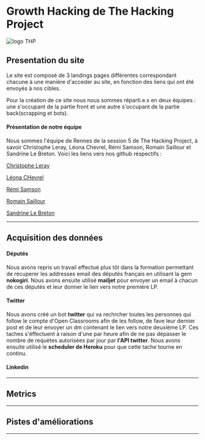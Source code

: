 # Growth Hacking de The Hacking Project
![logo THP](https://www.thehackingproject.org/assets/thp-logo-5f2f06c9444205a88123ca1de74646970e5a1dfb03698d02db33e5e62a60d6cd.png)

## Presentation du site

Le site est composé de 3 landings pages différentes correspondant chacune à une manière d'acceder au site, en fonction des liens qui ont été envoyés à nos cibles.

Pour la création de ce site nous nous sommes réparti.e.s en deux équipes : une s'occupant de la partie front et une autre s'occupant de la partie back(scrapping et bots).

#### Présentation de notre équipe

Nous sommes l'équipe de Rennes de la session 5 de The Hacking Project, à savoir Christophe Leray, Léona Chevrel, Rémi Samson, Romain Saillour et Sandrine Le Breton. Voici les liens vers nos github réspectifs :

[Christophe Leray](https://github.com/christopheleray)

[Léona CHevrel](https://github.com/RainbowQuartz)

[Rémi Samson](https://github.com/breizzh)

[Romain Saillour](https://github.com/RomainSai)

[Sandrine Le Breton](https://github.com/Ertemelle)
*****
## Acquisition des données

#### Députés

Nous avons repris un travail effectué plus tôt dans la formation permettant de récuperer les addresses email des députés français en utilisant la gem **nokogiri**.
Nous avons ensuite utilisé **mailjet** pour envoyer un email à chacun de ces députés et leur donner le lien vers notre première LP.

#### Twitter

Nous avons créé un bot **twitter** qui va rechrcher toutes les personnes qui follow le compte d'Open Classrooms afin de les follow, de fave leur dernier post et de leur envoyer un dm contenant le lien vers notre deuxième LP.
Ces taches s'éffectuent à raison d'une par heure afin de ne pas dépasser le nombre de requètes autorisées par jour par **l'API twitter**.
Nous avons ensuite utilisé le **scheduler de Heroku** pour que cette tache tourne en continu.

#### Linkedin
*****
## Metrics
*****
## Pistes d'améliorations
*****

